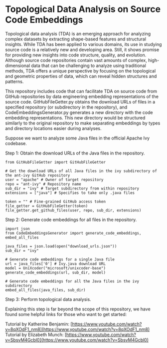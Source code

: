 # Topological Data Analysis on Source Code Embeddings

Topological data analysis (TDA) is an emerging approach for analyzing complex datasets by extracting shape-based features and structural insights. While TDA has been applied to various domains, its use in studying source code is a relatively new and developing area. Still, it shows promise for providing new insights into code structure, quality, and evolution. Although source code repositories contain vast amounts of complex, high-dimensional data that can be challenging to analyze using traditional methods, TDA offers a unique perspective by focusing on the topological and geometric properties of data, which can reveal hidden structures and patterns.

This repository includes code that can facilitate TDA on source code from GitHub repositories by data engineering embedding representations of the source code. GitHubFileGetter.py obtains the download URLs of files in a specified repository (or subdirectory in the repository), and CodeEmbeddingsGenerator.py generates a new directory with the code embedding representations. This new directory would be structured similarly to the original repository to make separating embeddings by types and directory locations easier during analyses.

Suppose we want to analyze some Java files in the official Apache Ivy codebase.

Step 1: Obtain the download URLs of the Java files in the repository.
```
from GitHubFileGetter import GitHubFileGetter

# Get the download URLs of all Java files in the ivy subdirectory of the ant-ivy GitHub repository
user = "apache" # Owner of target repository
repo = "ant-ivy" # Repository name
sub_dir = "ivy" # Target subdirectory from within repository
extensions = ["java"] # Specifies to take only .java files

token = "" # Fine-grained GitHub access token
file_getter = GitHubFileGetter(token)
file_getter.get_github_files(user, repo, sub_dir, extensions)

```

Step 2: Generate code embeddings for all files in the repository.
```
import json
from CodeEmbeddingsGenerator import generate_code_embeddings, embed_all_files

java_files = json.load(open("download_urls.json"))
sub_dir = "ivy"

# Generate code embeddings for a single Java file
url = java_files['0'] # Ivy.java download URL
model = UniXcoder("microsoft/unixcoder-base")
generate_code_embeddings(url, sub_dir, model)

# Generate code embeddings for all the Java files in the ivy subdirectory
embed_all_files(java_files, sub_dir)
```

Step 3: Perform topological data analysis. 

Explaining this step is far beyond the scope of this repository, we have found some helpful links for those who want to get started:

Tutorial by Katherine Benjamin: [https://www.youtube.com/watch?v=8qXOdF1_nm8](https://www.youtube.com/watch?v=8qXOdF1_nm8)
Tutorial by Elizabeth Munch: [https://www.youtube.com/watch?v=SbsvM4Gcbl0](https://www.youtube.com/watch?v=SbsvM4Gcbl0)
